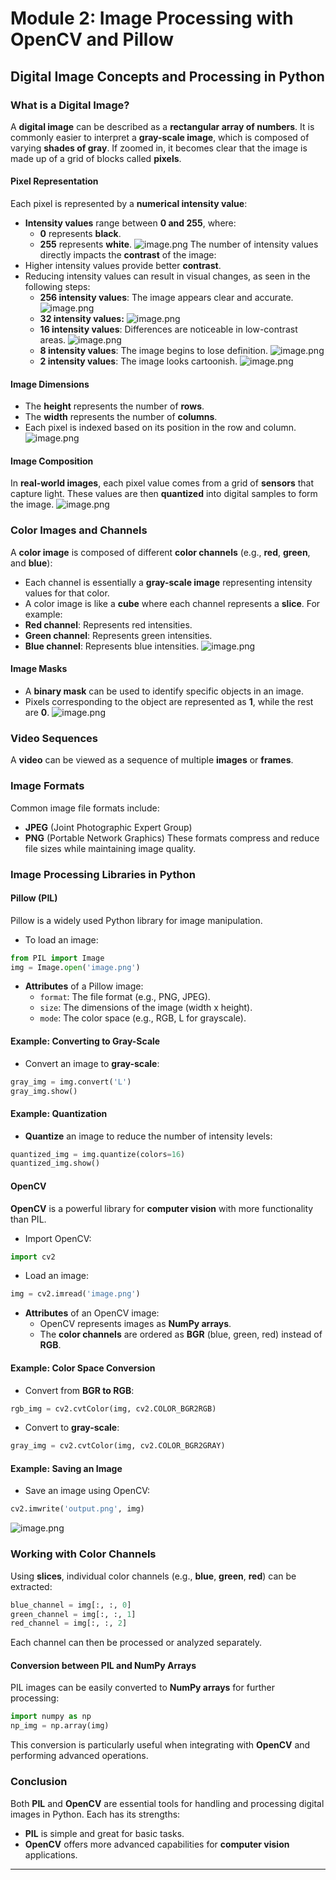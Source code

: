 

# Module 2: Image Processing with OpenCV and Pillow
## Digital Image Concepts and Processing in Python
### What is a Digital Image?
A **digital image** can be described as a **rectangular array of numbers**. It is commonly easier to interpret a **gray-scale image**, which is composed of varying **shades of gray**. If zoomed in, it becomes clear that the image is made up of a grid of blocks called **pixels**.
#### Pixel Representation
Each pixel is represented by a **numerical intensity value**:
- **Intensity values** range between **0 and 255**, where:
	- **0** represents **black**.
	- **255** represents **white**.
![image.png](https://prod-files-secure.s3.us-west-2.amazonaws.com/03e82b26-cccb-4906-bb56-adabcbdc0655/fa1bb4aa-313a-44c2-a7b3-7fa4a8432b08/image.png?X-Amz-Algorithm=AWS4-HMAC-SHA256&X-Amz-Content-Sha256=UNSIGNED-PAYLOAD&X-Amz-Credential=ASIAZI2LB46623KFPRI6%2F20250204%2Fus-west-2%2Fs3%2Faws4_request&X-Amz-Date=20250204T161831Z&X-Amz-Expires=3600&X-Amz-Security-Token=IQoJb3JpZ2luX2VjEBgaCXVzLXdlc3QtMiJIMEYCIQD8UO636D0MLW579N%2FGSCjBSOrvmlYrqjC76R5FjFAnWAIhAO43WiCgZyFRRcy1uNk1M4LFRMsmPniuW69gFgTVNe6ZKv8DCDEQABoMNjM3NDIzMTgzODA1Igw4rU%2FZM8W1i%2FxQxZEq3APFRVJbtQ4fV8%2BBZaPZhf3WjDvzwONsl7kslBj%2FtGE1VdVOrY29oWx2nN7CPlQygt13PUd%2BsCSWgIfpYBcpSiV7kpJSulCvlTGS%2Fj9MFh9gQ5rCf4xa1OjU1%2BLiJfqiIaIbBHtj%2BSXBkTteqOtAItzmfXLBuw0kCXC%2Fzk6L5Ot6x0I%2F2IAowabLfERraoMviwEc8oaCEzFNemaH%2BLeI9zX68QcxGIuxHap8wEVj30w6DqpGNud7gnR0BxWFwVgqNUrvDYhIAkl1aVcJ12SA%2BxlYpNAzxvqHSOqMJb0%2FfHlZQX0dm39NvJ2RSeIv57U%2BC08PAuLxsMoan7gmxtYWcREQSCFLAphkIAQsrXnyit06BZx5AliSzKAzJn6Q95CbL3GMiLaCsH0MKIlwZbeq9XQM6CZlj0XuBGWzc%2BbEwYqveHznUxnueBaCUccoeGr9m0HMLKfU9bVyiwMoJXDZa%2B9yTz4WTZXBg3HgR1fss9Q5E1kgWbgMgDhz9%2F5vXuez4qtxErv81bMAeadP63uOWQs9Y8xaE91kV2a7VnuQ5ru0dXr37Ux%2Fo5XNC7072soyEm6VtXR2YxMP8kmkXn3c%2FU9%2BvxcerzJDIDfAUsu6U4qsSJqTIchCjiqLkG%2Fa4TDF5oi9BjqkAVsTUoCZ69e5qgmS2twNU1y%2FRUwBnF%2BNN9W56PzVZGNjqDe6os6yxsEbuBd7GU9OeLesC9t9E7EFdd3pKYnTbqE08leADY4BkekiuSyVuNviWnSI1swBpUHua25L4htusa61BUFfARg6hp8hRgI9%2BefF1GFKZ0FuGN0N4pqffjIkLwUPzEJgYs64GorTJkiEH2ShcdLvCDCxHBPplmx4%2BSFSNBTB&X-Amz-Signature=1cb6772dbfbd737853d51f10572585f4dc1699fcbd592001c506d2eb70716dee&X-Amz-SignedHeaders=host&x-id=GetObject)
The number of intensity values directly impacts the **contrast** of the image:
- Higher intensity values provide better **contrast**.
- Reducing intensity values can result in visual changes, as seen in the following steps:
	- **256 intensity values**: The image appears clear and accurate.
![image.png](https://prod-files-secure.s3.us-west-2.amazonaws.com/03e82b26-cccb-4906-bb56-adabcbdc0655/0de7dfb4-99dc-4b87-8932-5165b3c3b775/image.png?X-Amz-Algorithm=AWS4-HMAC-SHA256&X-Amz-Content-Sha256=UNSIGNED-PAYLOAD&X-Amz-Credential=ASIAZI2LB466TMN3ZJDS%2F20250204%2Fus-west-2%2Fs3%2Faws4_request&X-Amz-Date=20250204T161832Z&X-Amz-Expires=3600&X-Amz-Security-Token=IQoJb3JpZ2luX2VjEBgaCXVzLXdlc3QtMiJGMEQCICbc1uM3i3dL59cip1Q8HRNHfDUTx6QkAsGll49CG%2Bt%2BAiB90K%2FSQyXxqVI%2FEwwVL9hu%2B2yiQX%2Fk2fcRe7uSbsP7hir%2FAwgxEAAaDDYzNzQyMzE4MzgwNSIM8Qa3OKx91Aw16N9BKtwDkD%2FD%2BST3KLUzNQ6I17ZAhogTYGt%2B8g2UgqyfOPx%2FN8zLZ9KxoRVV5yucsViwA9Ql2XJmhaDjCwAZIqUVNeNv1dygbhk1p8c8a6YiQKTXVcLrB%2BesGPu8jy75dFm7TcvO%2FcH1%2BJ%2FRepnC%2BPtdkEgrY7njIAZbwLv9nBs3IIPEEkRCJkkrUjgNKyyLnQS7bSE8qc1TfuY%2BzODpt9oUdGNO757RC18f2C3zVhIHbaW9SEPPB8%2F4MHi3ZUnjELUKFyWhFm%2F96jsGz26SwaE3u0QwUYK%2FknHkPUZiXXNxb4FVN3%2FyBCNSByRTqwStivaffscFSa8e7sq1vImJC1hmFR6WLVdy9KU%2FVO7F61S1SOSePiVmIPCVWIPOBlp41LmCxPFuWJWoZawOIsVl38b9KaAvOSmWFqnINUT4jG1OZ5pNSnaVc0T%2BJV0FY%2BEC2GV0z9uLk2gmKWMXyw79wnwvXf%2FcnEtbfKWw%2BFgYigtVHvc9pUZ2%2B6O7Qs9HlV4yJICsyAKx%2BJ%2BgAFmmcGjn1seGByQU4lV9rEDwnl6Wa9lZyizspFCyJQtURjE34YUzUcAB6Shaw8Pu8mKv5ZBGSf0m3qzbbIey%2BHV%2BtotylK3kpPPax5q%2BtlmCoDpnfu59jV8wneeIvQY6pgHNscZY9RUJD1RCy%2F7HPv9bs2jQjvDKUJF0q06xSTcOjELx6GVzVg%2FMY%2F5TySmUvYrZJWSnC1tfwwBjhdozY3uNy37Y06JTvcfE%2BX5bh537JX%2FOZLDsK2%2FwF%2FIRT%2FZg%2BsjeD5gHdQchFxnh2egjBBCDADmZlyHKosdqoMHKaWVBtPZ8iMVe9Tuof%2BwC3%2B%2BCFzYCkXJq1TkAOSn0LzT1EdoNNqyxQulB&X-Amz-Signature=165c28f5345a07d2ea6f856b35c75ffad3d8a13478184ee13a6dcf537c07d476&X-Amz-SignedHeaders=host&x-id=GetObject)
	- **32 intensity values:**
![image.png](https://prod-files-secure.s3.us-west-2.amazonaws.com/03e82b26-cccb-4906-bb56-adabcbdc0655/7eb81f08-b190-4c5a-ba2b-2a498a15b2c4/image.png?X-Amz-Algorithm=AWS4-HMAC-SHA256&X-Amz-Content-Sha256=UNSIGNED-PAYLOAD&X-Amz-Credential=ASIAZI2LB466TMN3ZJDS%2F20250204%2Fus-west-2%2Fs3%2Faws4_request&X-Amz-Date=20250204T161832Z&X-Amz-Expires=3600&X-Amz-Security-Token=IQoJb3JpZ2luX2VjEBgaCXVzLXdlc3QtMiJGMEQCICbc1uM3i3dL59cip1Q8HRNHfDUTx6QkAsGll49CG%2Bt%2BAiB90K%2FSQyXxqVI%2FEwwVL9hu%2B2yiQX%2Fk2fcRe7uSbsP7hir%2FAwgxEAAaDDYzNzQyMzE4MzgwNSIM8Qa3OKx91Aw16N9BKtwDkD%2FD%2BST3KLUzNQ6I17ZAhogTYGt%2B8g2UgqyfOPx%2FN8zLZ9KxoRVV5yucsViwA9Ql2XJmhaDjCwAZIqUVNeNv1dygbhk1p8c8a6YiQKTXVcLrB%2BesGPu8jy75dFm7TcvO%2FcH1%2BJ%2FRepnC%2BPtdkEgrY7njIAZbwLv9nBs3IIPEEkRCJkkrUjgNKyyLnQS7bSE8qc1TfuY%2BzODpt9oUdGNO757RC18f2C3zVhIHbaW9SEPPB8%2F4MHi3ZUnjELUKFyWhFm%2F96jsGz26SwaE3u0QwUYK%2FknHkPUZiXXNxb4FVN3%2FyBCNSByRTqwStivaffscFSa8e7sq1vImJC1hmFR6WLVdy9KU%2FVO7F61S1SOSePiVmIPCVWIPOBlp41LmCxPFuWJWoZawOIsVl38b9KaAvOSmWFqnINUT4jG1OZ5pNSnaVc0T%2BJV0FY%2BEC2GV0z9uLk2gmKWMXyw79wnwvXf%2FcnEtbfKWw%2BFgYigtVHvc9pUZ2%2B6O7Qs9HlV4yJICsyAKx%2BJ%2BgAFmmcGjn1seGByQU4lV9rEDwnl6Wa9lZyizspFCyJQtURjE34YUzUcAB6Shaw8Pu8mKv5ZBGSf0m3qzbbIey%2BHV%2BtotylK3kpPPax5q%2BtlmCoDpnfu59jV8wneeIvQY6pgHNscZY9RUJD1RCy%2F7HPv9bs2jQjvDKUJF0q06xSTcOjELx6GVzVg%2FMY%2F5TySmUvYrZJWSnC1tfwwBjhdozY3uNy37Y06JTvcfE%2BX5bh537JX%2FOZLDsK2%2FwF%2FIRT%2FZg%2BsjeD5gHdQchFxnh2egjBBCDADmZlyHKosdqoMHKaWVBtPZ8iMVe9Tuof%2BwC3%2B%2BCFzYCkXJq1TkAOSn0LzT1EdoNNqyxQulB&X-Amz-Signature=04f28e426c27f06a2cea8ef60beb6a719436e7ce549d41ef42cf5a619719315a&X-Amz-SignedHeaders=host&x-id=GetObject)
	- **16 intensity values**: Differences are noticeable in low-contrast areas.
![image.png](https://prod-files-secure.s3.us-west-2.amazonaws.com/03e82b26-cccb-4906-bb56-adabcbdc0655/6bf56d44-9a14-4b7b-98c2-1f00b8630f0c/image.png?X-Amz-Algorithm=AWS4-HMAC-SHA256&X-Amz-Content-Sha256=UNSIGNED-PAYLOAD&X-Amz-Credential=ASIAZI2LB466TMN3ZJDS%2F20250204%2Fus-west-2%2Fs3%2Faws4_request&X-Amz-Date=20250204T161832Z&X-Amz-Expires=3600&X-Amz-Security-Token=IQoJb3JpZ2luX2VjEBgaCXVzLXdlc3QtMiJGMEQCICbc1uM3i3dL59cip1Q8HRNHfDUTx6QkAsGll49CG%2Bt%2BAiB90K%2FSQyXxqVI%2FEwwVL9hu%2B2yiQX%2Fk2fcRe7uSbsP7hir%2FAwgxEAAaDDYzNzQyMzE4MzgwNSIM8Qa3OKx91Aw16N9BKtwDkD%2FD%2BST3KLUzNQ6I17ZAhogTYGt%2B8g2UgqyfOPx%2FN8zLZ9KxoRVV5yucsViwA9Ql2XJmhaDjCwAZIqUVNeNv1dygbhk1p8c8a6YiQKTXVcLrB%2BesGPu8jy75dFm7TcvO%2FcH1%2BJ%2FRepnC%2BPtdkEgrY7njIAZbwLv9nBs3IIPEEkRCJkkrUjgNKyyLnQS7bSE8qc1TfuY%2BzODpt9oUdGNO757RC18f2C3zVhIHbaW9SEPPB8%2F4MHi3ZUnjELUKFyWhFm%2F96jsGz26SwaE3u0QwUYK%2FknHkPUZiXXNxb4FVN3%2FyBCNSByRTqwStivaffscFSa8e7sq1vImJC1hmFR6WLVdy9KU%2FVO7F61S1SOSePiVmIPCVWIPOBlp41LmCxPFuWJWoZawOIsVl38b9KaAvOSmWFqnINUT4jG1OZ5pNSnaVc0T%2BJV0FY%2BEC2GV0z9uLk2gmKWMXyw79wnwvXf%2FcnEtbfKWw%2BFgYigtVHvc9pUZ2%2B6O7Qs9HlV4yJICsyAKx%2BJ%2BgAFmmcGjn1seGByQU4lV9rEDwnl6Wa9lZyizspFCyJQtURjE34YUzUcAB6Shaw8Pu8mKv5ZBGSf0m3qzbbIey%2BHV%2BtotylK3kpPPax5q%2BtlmCoDpnfu59jV8wneeIvQY6pgHNscZY9RUJD1RCy%2F7HPv9bs2jQjvDKUJF0q06xSTcOjELx6GVzVg%2FMY%2F5TySmUvYrZJWSnC1tfwwBjhdozY3uNy37Y06JTvcfE%2BX5bh537JX%2FOZLDsK2%2FwF%2FIRT%2FZg%2BsjeD5gHdQchFxnh2egjBBCDADmZlyHKosdqoMHKaWVBtPZ8iMVe9Tuof%2BwC3%2B%2BCFzYCkXJq1TkAOSn0LzT1EdoNNqyxQulB&X-Amz-Signature=00872f14666beae8fdabe251054dec6ae8d6e4a9ad80f2169e2cf76de335188a&X-Amz-SignedHeaders=host&x-id=GetObject)
	- **8 intensity values**: The image begins to lose definition.
![image.png](https://prod-files-secure.s3.us-west-2.amazonaws.com/03e82b26-cccb-4906-bb56-adabcbdc0655/cca05878-ca1a-43e0-8bec-1d146756f9ae/image.png?X-Amz-Algorithm=AWS4-HMAC-SHA256&X-Amz-Content-Sha256=UNSIGNED-PAYLOAD&X-Amz-Credential=ASIAZI2LB466TMN3ZJDS%2F20250204%2Fus-west-2%2Fs3%2Faws4_request&X-Amz-Date=20250204T161832Z&X-Amz-Expires=3600&X-Amz-Security-Token=IQoJb3JpZ2luX2VjEBgaCXVzLXdlc3QtMiJGMEQCICbc1uM3i3dL59cip1Q8HRNHfDUTx6QkAsGll49CG%2Bt%2BAiB90K%2FSQyXxqVI%2FEwwVL9hu%2B2yiQX%2Fk2fcRe7uSbsP7hir%2FAwgxEAAaDDYzNzQyMzE4MzgwNSIM8Qa3OKx91Aw16N9BKtwDkD%2FD%2BST3KLUzNQ6I17ZAhogTYGt%2B8g2UgqyfOPx%2FN8zLZ9KxoRVV5yucsViwA9Ql2XJmhaDjCwAZIqUVNeNv1dygbhk1p8c8a6YiQKTXVcLrB%2BesGPu8jy75dFm7TcvO%2FcH1%2BJ%2FRepnC%2BPtdkEgrY7njIAZbwLv9nBs3IIPEEkRCJkkrUjgNKyyLnQS7bSE8qc1TfuY%2BzODpt9oUdGNO757RC18f2C3zVhIHbaW9SEPPB8%2F4MHi3ZUnjELUKFyWhFm%2F96jsGz26SwaE3u0QwUYK%2FknHkPUZiXXNxb4FVN3%2FyBCNSByRTqwStivaffscFSa8e7sq1vImJC1hmFR6WLVdy9KU%2FVO7F61S1SOSePiVmIPCVWIPOBlp41LmCxPFuWJWoZawOIsVl38b9KaAvOSmWFqnINUT4jG1OZ5pNSnaVc0T%2BJV0FY%2BEC2GV0z9uLk2gmKWMXyw79wnwvXf%2FcnEtbfKWw%2BFgYigtVHvc9pUZ2%2B6O7Qs9HlV4yJICsyAKx%2BJ%2BgAFmmcGjn1seGByQU4lV9rEDwnl6Wa9lZyizspFCyJQtURjE34YUzUcAB6Shaw8Pu8mKv5ZBGSf0m3qzbbIey%2BHV%2BtotylK3kpPPax5q%2BtlmCoDpnfu59jV8wneeIvQY6pgHNscZY9RUJD1RCy%2F7HPv9bs2jQjvDKUJF0q06xSTcOjELx6GVzVg%2FMY%2F5TySmUvYrZJWSnC1tfwwBjhdozY3uNy37Y06JTvcfE%2BX5bh537JX%2FOZLDsK2%2FwF%2FIRT%2FZg%2BsjeD5gHdQchFxnh2egjBBCDADmZlyHKosdqoMHKaWVBtPZ8iMVe9Tuof%2BwC3%2B%2BCFzYCkXJq1TkAOSn0LzT1EdoNNqyxQulB&X-Amz-Signature=a2ff860fee0b3d5d9908538a27592c4c2e7e62fd2a9f3d23086a49e2cb54dbca&X-Amz-SignedHeaders=host&x-id=GetObject)
	- **2 intensity values**: The image looks cartoonish.
![image.png](https://prod-files-secure.s3.us-west-2.amazonaws.com/03e82b26-cccb-4906-bb56-adabcbdc0655/12da64d7-6b97-44e0-bc2c-52b9c47ce212/image.png?X-Amz-Algorithm=AWS4-HMAC-SHA256&X-Amz-Content-Sha256=UNSIGNED-PAYLOAD&X-Amz-Credential=ASIAZI2LB466TMN3ZJDS%2F20250204%2Fus-west-2%2Fs3%2Faws4_request&X-Amz-Date=20250204T161832Z&X-Amz-Expires=3600&X-Amz-Security-Token=IQoJb3JpZ2luX2VjEBgaCXVzLXdlc3QtMiJGMEQCICbc1uM3i3dL59cip1Q8HRNHfDUTx6QkAsGll49CG%2Bt%2BAiB90K%2FSQyXxqVI%2FEwwVL9hu%2B2yiQX%2Fk2fcRe7uSbsP7hir%2FAwgxEAAaDDYzNzQyMzE4MzgwNSIM8Qa3OKx91Aw16N9BKtwDkD%2FD%2BST3KLUzNQ6I17ZAhogTYGt%2B8g2UgqyfOPx%2FN8zLZ9KxoRVV5yucsViwA9Ql2XJmhaDjCwAZIqUVNeNv1dygbhk1p8c8a6YiQKTXVcLrB%2BesGPu8jy75dFm7TcvO%2FcH1%2BJ%2FRepnC%2BPtdkEgrY7njIAZbwLv9nBs3IIPEEkRCJkkrUjgNKyyLnQS7bSE8qc1TfuY%2BzODpt9oUdGNO757RC18f2C3zVhIHbaW9SEPPB8%2F4MHi3ZUnjELUKFyWhFm%2F96jsGz26SwaE3u0QwUYK%2FknHkPUZiXXNxb4FVN3%2FyBCNSByRTqwStivaffscFSa8e7sq1vImJC1hmFR6WLVdy9KU%2FVO7F61S1SOSePiVmIPCVWIPOBlp41LmCxPFuWJWoZawOIsVl38b9KaAvOSmWFqnINUT4jG1OZ5pNSnaVc0T%2BJV0FY%2BEC2GV0z9uLk2gmKWMXyw79wnwvXf%2FcnEtbfKWw%2BFgYigtVHvc9pUZ2%2B6O7Qs9HlV4yJICsyAKx%2BJ%2BgAFmmcGjn1seGByQU4lV9rEDwnl6Wa9lZyizspFCyJQtURjE34YUzUcAB6Shaw8Pu8mKv5ZBGSf0m3qzbbIey%2BHV%2BtotylK3kpPPax5q%2BtlmCoDpnfu59jV8wneeIvQY6pgHNscZY9RUJD1RCy%2F7HPv9bs2jQjvDKUJF0q06xSTcOjELx6GVzVg%2FMY%2F5TySmUvYrZJWSnC1tfwwBjhdozY3uNy37Y06JTvcfE%2BX5bh537JX%2FOZLDsK2%2FwF%2FIRT%2FZg%2BsjeD5gHdQchFxnh2egjBBCDADmZlyHKosdqoMHKaWVBtPZ8iMVe9Tuof%2BwC3%2B%2BCFzYCkXJq1TkAOSn0LzT1EdoNNqyxQulB&X-Amz-Signature=4f8ef8c2cad5774a536fa5e4e1c6630f34e1d27d0b0832b9e5c7716ca868d5de&X-Amz-SignedHeaders=host&x-id=GetObject)
#### Image Dimensions
- The **height** represents the number of **rows**.
- The **width** represents the number of **columns**.
- Each pixel is indexed based on its position in the row and column.
![image.png](https://prod-files-secure.s3.us-west-2.amazonaws.com/03e82b26-cccb-4906-bb56-adabcbdc0655/ff056335-e79e-4491-b508-30cd45b6c194/image.png?X-Amz-Algorithm=AWS4-HMAC-SHA256&X-Amz-Content-Sha256=UNSIGNED-PAYLOAD&X-Amz-Credential=ASIAZI2LB46623KFPRI6%2F20250204%2Fus-west-2%2Fs3%2Faws4_request&X-Amz-Date=20250204T161831Z&X-Amz-Expires=3600&X-Amz-Security-Token=IQoJb3JpZ2luX2VjEBgaCXVzLXdlc3QtMiJIMEYCIQD8UO636D0MLW579N%2FGSCjBSOrvmlYrqjC76R5FjFAnWAIhAO43WiCgZyFRRcy1uNk1M4LFRMsmPniuW69gFgTVNe6ZKv8DCDEQABoMNjM3NDIzMTgzODA1Igw4rU%2FZM8W1i%2FxQxZEq3APFRVJbtQ4fV8%2BBZaPZhf3WjDvzwONsl7kslBj%2FtGE1VdVOrY29oWx2nN7CPlQygt13PUd%2BsCSWgIfpYBcpSiV7kpJSulCvlTGS%2Fj9MFh9gQ5rCf4xa1OjU1%2BLiJfqiIaIbBHtj%2BSXBkTteqOtAItzmfXLBuw0kCXC%2Fzk6L5Ot6x0I%2F2IAowabLfERraoMviwEc8oaCEzFNemaH%2BLeI9zX68QcxGIuxHap8wEVj30w6DqpGNud7gnR0BxWFwVgqNUrvDYhIAkl1aVcJ12SA%2BxlYpNAzxvqHSOqMJb0%2FfHlZQX0dm39NvJ2RSeIv57U%2BC08PAuLxsMoan7gmxtYWcREQSCFLAphkIAQsrXnyit06BZx5AliSzKAzJn6Q95CbL3GMiLaCsH0MKIlwZbeq9XQM6CZlj0XuBGWzc%2BbEwYqveHznUxnueBaCUccoeGr9m0HMLKfU9bVyiwMoJXDZa%2B9yTz4WTZXBg3HgR1fss9Q5E1kgWbgMgDhz9%2F5vXuez4qtxErv81bMAeadP63uOWQs9Y8xaE91kV2a7VnuQ5ru0dXr37Ux%2Fo5XNC7072soyEm6VtXR2YxMP8kmkXn3c%2FU9%2BvxcerzJDIDfAUsu6U4qsSJqTIchCjiqLkG%2Fa4TDF5oi9BjqkAVsTUoCZ69e5qgmS2twNU1y%2FRUwBnF%2BNN9W56PzVZGNjqDe6os6yxsEbuBd7GU9OeLesC9t9E7EFdd3pKYnTbqE08leADY4BkekiuSyVuNviWnSI1swBpUHua25L4htusa61BUFfARg6hp8hRgI9%2BefF1GFKZ0FuGN0N4pqffjIkLwUPzEJgYs64GorTJkiEH2ShcdLvCDCxHBPplmx4%2BSFSNBTB&X-Amz-Signature=93731dc552dbc0b46cace57119a2f266148d90f474877d194c818f29fab53b71&X-Amz-SignedHeaders=host&x-id=GetObject)
#### Image Composition
In **real-world images**, each pixel value comes from a grid of **sensors** that capture light. These values are then **quantized** into digital samples to form the image.
![image.png](https://prod-files-secure.s3.us-west-2.amazonaws.com/03e82b26-cccb-4906-bb56-adabcbdc0655/0c721ea0-409b-4d32-b630-a00d6f170d18/image.png?X-Amz-Algorithm=AWS4-HMAC-SHA256&X-Amz-Content-Sha256=UNSIGNED-PAYLOAD&X-Amz-Credential=ASIAZI2LB46623KFPRI6%2F20250204%2Fus-west-2%2Fs3%2Faws4_request&X-Amz-Date=20250204T161831Z&X-Amz-Expires=3600&X-Amz-Security-Token=IQoJb3JpZ2luX2VjEBgaCXVzLXdlc3QtMiJIMEYCIQD8UO636D0MLW579N%2FGSCjBSOrvmlYrqjC76R5FjFAnWAIhAO43WiCgZyFRRcy1uNk1M4LFRMsmPniuW69gFgTVNe6ZKv8DCDEQABoMNjM3NDIzMTgzODA1Igw4rU%2FZM8W1i%2FxQxZEq3APFRVJbtQ4fV8%2BBZaPZhf3WjDvzwONsl7kslBj%2FtGE1VdVOrY29oWx2nN7CPlQygt13PUd%2BsCSWgIfpYBcpSiV7kpJSulCvlTGS%2Fj9MFh9gQ5rCf4xa1OjU1%2BLiJfqiIaIbBHtj%2BSXBkTteqOtAItzmfXLBuw0kCXC%2Fzk6L5Ot6x0I%2F2IAowabLfERraoMviwEc8oaCEzFNemaH%2BLeI9zX68QcxGIuxHap8wEVj30w6DqpGNud7gnR0BxWFwVgqNUrvDYhIAkl1aVcJ12SA%2BxlYpNAzxvqHSOqMJb0%2FfHlZQX0dm39NvJ2RSeIv57U%2BC08PAuLxsMoan7gmxtYWcREQSCFLAphkIAQsrXnyit06BZx5AliSzKAzJn6Q95CbL3GMiLaCsH0MKIlwZbeq9XQM6CZlj0XuBGWzc%2BbEwYqveHznUxnueBaCUccoeGr9m0HMLKfU9bVyiwMoJXDZa%2B9yTz4WTZXBg3HgR1fss9Q5E1kgWbgMgDhz9%2F5vXuez4qtxErv81bMAeadP63uOWQs9Y8xaE91kV2a7VnuQ5ru0dXr37Ux%2Fo5XNC7072soyEm6VtXR2YxMP8kmkXn3c%2FU9%2BvxcerzJDIDfAUsu6U4qsSJqTIchCjiqLkG%2Fa4TDF5oi9BjqkAVsTUoCZ69e5qgmS2twNU1y%2FRUwBnF%2BNN9W56PzVZGNjqDe6os6yxsEbuBd7GU9OeLesC9t9E7EFdd3pKYnTbqE08leADY4BkekiuSyVuNviWnSI1swBpUHua25L4htusa61BUFfARg6hp8hRgI9%2BefF1GFKZ0FuGN0N4pqffjIkLwUPzEJgYs64GorTJkiEH2ShcdLvCDCxHBPplmx4%2BSFSNBTB&X-Amz-Signature=11829735ce1fd7047a89601738f66f78ff4f3118a8483d5a81a6ffb1309b239c&X-Amz-SignedHeaders=host&x-id=GetObject)
### Color Images and Channels
A **color image** is composed of different **color channels** (e.g., **red**, **green**, and **blue**):
- Each channel is essentially a **gray-scale image** representing intensity values for that color.
- A color image is like a **cube** where each channel represents a **slice**.
For example:
- **Red channel**: Represents red intensities.
- **Green channel**: Represents green intensities.
- **Blue channel**: Represents blue intensities.
![image.png](https://prod-files-secure.s3.us-west-2.amazonaws.com/03e82b26-cccb-4906-bb56-adabcbdc0655/c0cc17c9-842f-413f-82e8-f3f44278cf74/image.png?X-Amz-Algorithm=AWS4-HMAC-SHA256&X-Amz-Content-Sha256=UNSIGNED-PAYLOAD&X-Amz-Credential=ASIAZI2LB46623KFPRI6%2F20250204%2Fus-west-2%2Fs3%2Faws4_request&X-Amz-Date=20250204T161831Z&X-Amz-Expires=3600&X-Amz-Security-Token=IQoJb3JpZ2luX2VjEBgaCXVzLXdlc3QtMiJIMEYCIQD8UO636D0MLW579N%2FGSCjBSOrvmlYrqjC76R5FjFAnWAIhAO43WiCgZyFRRcy1uNk1M4LFRMsmPniuW69gFgTVNe6ZKv8DCDEQABoMNjM3NDIzMTgzODA1Igw4rU%2FZM8W1i%2FxQxZEq3APFRVJbtQ4fV8%2BBZaPZhf3WjDvzwONsl7kslBj%2FtGE1VdVOrY29oWx2nN7CPlQygt13PUd%2BsCSWgIfpYBcpSiV7kpJSulCvlTGS%2Fj9MFh9gQ5rCf4xa1OjU1%2BLiJfqiIaIbBHtj%2BSXBkTteqOtAItzmfXLBuw0kCXC%2Fzk6L5Ot6x0I%2F2IAowabLfERraoMviwEc8oaCEzFNemaH%2BLeI9zX68QcxGIuxHap8wEVj30w6DqpGNud7gnR0BxWFwVgqNUrvDYhIAkl1aVcJ12SA%2BxlYpNAzxvqHSOqMJb0%2FfHlZQX0dm39NvJ2RSeIv57U%2BC08PAuLxsMoan7gmxtYWcREQSCFLAphkIAQsrXnyit06BZx5AliSzKAzJn6Q95CbL3GMiLaCsH0MKIlwZbeq9XQM6CZlj0XuBGWzc%2BbEwYqveHznUxnueBaCUccoeGr9m0HMLKfU9bVyiwMoJXDZa%2B9yTz4WTZXBg3HgR1fss9Q5E1kgWbgMgDhz9%2F5vXuez4qtxErv81bMAeadP63uOWQs9Y8xaE91kV2a7VnuQ5ru0dXr37Ux%2Fo5XNC7072soyEm6VtXR2YxMP8kmkXn3c%2FU9%2BvxcerzJDIDfAUsu6U4qsSJqTIchCjiqLkG%2Fa4TDF5oi9BjqkAVsTUoCZ69e5qgmS2twNU1y%2FRUwBnF%2BNN9W56PzVZGNjqDe6os6yxsEbuBd7GU9OeLesC9t9E7EFdd3pKYnTbqE08leADY4BkekiuSyVuNviWnSI1swBpUHua25L4htusa61BUFfARg6hp8hRgI9%2BefF1GFKZ0FuGN0N4pqffjIkLwUPzEJgYs64GorTJkiEH2ShcdLvCDCxHBPplmx4%2BSFSNBTB&X-Amz-Signature=da8854e3dfa60852c5c5012189b952362d1159fe6ccc1d2b2f50da0041addecf&X-Amz-SignedHeaders=host&x-id=GetObject)
#### Image Masks
- A **binary mask** can be used to identify specific objects in an image.
- Pixels corresponding to the object are represented as **1**, while the rest are **0**.
![image.png](https://prod-files-secure.s3.us-west-2.amazonaws.com/03e82b26-cccb-4906-bb56-adabcbdc0655/667eab4d-d19d-4618-81d0-663b6beb002c/image.png?X-Amz-Algorithm=AWS4-HMAC-SHA256&X-Amz-Content-Sha256=UNSIGNED-PAYLOAD&X-Amz-Credential=ASIAZI2LB46623KFPRI6%2F20250204%2Fus-west-2%2Fs3%2Faws4_request&X-Amz-Date=20250204T161831Z&X-Amz-Expires=3600&X-Amz-Security-Token=IQoJb3JpZ2luX2VjEBgaCXVzLXdlc3QtMiJIMEYCIQD8UO636D0MLW579N%2FGSCjBSOrvmlYrqjC76R5FjFAnWAIhAO43WiCgZyFRRcy1uNk1M4LFRMsmPniuW69gFgTVNe6ZKv8DCDEQABoMNjM3NDIzMTgzODA1Igw4rU%2FZM8W1i%2FxQxZEq3APFRVJbtQ4fV8%2BBZaPZhf3WjDvzwONsl7kslBj%2FtGE1VdVOrY29oWx2nN7CPlQygt13PUd%2BsCSWgIfpYBcpSiV7kpJSulCvlTGS%2Fj9MFh9gQ5rCf4xa1OjU1%2BLiJfqiIaIbBHtj%2BSXBkTteqOtAItzmfXLBuw0kCXC%2Fzk6L5Ot6x0I%2F2IAowabLfERraoMviwEc8oaCEzFNemaH%2BLeI9zX68QcxGIuxHap8wEVj30w6DqpGNud7gnR0BxWFwVgqNUrvDYhIAkl1aVcJ12SA%2BxlYpNAzxvqHSOqMJb0%2FfHlZQX0dm39NvJ2RSeIv57U%2BC08PAuLxsMoan7gmxtYWcREQSCFLAphkIAQsrXnyit06BZx5AliSzKAzJn6Q95CbL3GMiLaCsH0MKIlwZbeq9XQM6CZlj0XuBGWzc%2BbEwYqveHznUxnueBaCUccoeGr9m0HMLKfU9bVyiwMoJXDZa%2B9yTz4WTZXBg3HgR1fss9Q5E1kgWbgMgDhz9%2F5vXuez4qtxErv81bMAeadP63uOWQs9Y8xaE91kV2a7VnuQ5ru0dXr37Ux%2Fo5XNC7072soyEm6VtXR2YxMP8kmkXn3c%2FU9%2BvxcerzJDIDfAUsu6U4qsSJqTIchCjiqLkG%2Fa4TDF5oi9BjqkAVsTUoCZ69e5qgmS2twNU1y%2FRUwBnF%2BNN9W56PzVZGNjqDe6os6yxsEbuBd7GU9OeLesC9t9E7EFdd3pKYnTbqE08leADY4BkekiuSyVuNviWnSI1swBpUHua25L4htusa61BUFfARg6hp8hRgI9%2BefF1GFKZ0FuGN0N4pqffjIkLwUPzEJgYs64GorTJkiEH2ShcdLvCDCxHBPplmx4%2BSFSNBTB&X-Amz-Signature=0d09464006d82ecbab8172d0d31640e44ab781a9b7840130c787ce4a29faa281&X-Amz-SignedHeaders=host&x-id=GetObject)
### Video Sequences
A **video** can be viewed as a sequence of multiple **images** or **frames**.
### Image Formats
Common image file formats include:
- **JPEG** (Joint Photographic Expert Group)
- **PNG** (Portable Network Graphics)
These formats compress and reduce file sizes while maintaining image quality.
### Image Processing Libraries in Python
#### Pillow (PIL)
Pillow is a widely used Python library for image manipulation.
- To load an image:
```python
from PIL import Image
img = Image.open('image.png')
```
- **Attributes** of a Pillow image:
	- `format`: The file format (e.g., PNG, JPEG).
	- `size`: The dimensions of the image (width x height).
	- `mode`: The color space (e.g., RGB, L for grayscale).
#### Example: Converting to Gray-Scale
- Convert an image to **gray-scale**:
```python
gray_img = img.convert('L')
gray_img.show()
```
#### Example: Quantization
- **Quantize** an image to reduce the number of intensity levels:
```python
quantized_img = img.quantize(colors=16)
quantized_img.show()
```
#### OpenCV
**OpenCV** is a powerful library for **computer vision** with more functionality than PIL.
- Import OpenCV:
```python
import cv2
```
- Load an image:
```python
img = cv2.imread('image.png')
```
- **Attributes** of an OpenCV image:
	- OpenCV represents images as **NumPy arrays**.
	- The **color channels** are ordered as **BGR** (blue, green, red) instead of **RGB**.
#### Example: Color Space Conversion
- Convert from **BGR to RGB**:
```python
rgb_img = cv2.cvtColor(img, cv2.COLOR_BGR2RGB)
```
- Convert to **gray-scale**:
```python
gray_img = cv2.cvtColor(img, cv2.COLOR_BGR2GRAY)
```
#### Example: Saving an Image
- Save an image using OpenCV:
```python
cv2.imwrite('output.png', img)
```
![image.png](https://prod-files-secure.s3.us-west-2.amazonaws.com/03e82b26-cccb-4906-bb56-adabcbdc0655/25fcc977-54ea-484c-997e-9b6bd016f347/image.png?X-Amz-Algorithm=AWS4-HMAC-SHA256&X-Amz-Content-Sha256=UNSIGNED-PAYLOAD&X-Amz-Credential=ASIAZI2LB46623KFPRI6%2F20250204%2Fus-west-2%2Fs3%2Faws4_request&X-Amz-Date=20250204T161831Z&X-Amz-Expires=3600&X-Amz-Security-Token=IQoJb3JpZ2luX2VjEBgaCXVzLXdlc3QtMiJIMEYCIQD8UO636D0MLW579N%2FGSCjBSOrvmlYrqjC76R5FjFAnWAIhAO43WiCgZyFRRcy1uNk1M4LFRMsmPniuW69gFgTVNe6ZKv8DCDEQABoMNjM3NDIzMTgzODA1Igw4rU%2FZM8W1i%2FxQxZEq3APFRVJbtQ4fV8%2BBZaPZhf3WjDvzwONsl7kslBj%2FtGE1VdVOrY29oWx2nN7CPlQygt13PUd%2BsCSWgIfpYBcpSiV7kpJSulCvlTGS%2Fj9MFh9gQ5rCf4xa1OjU1%2BLiJfqiIaIbBHtj%2BSXBkTteqOtAItzmfXLBuw0kCXC%2Fzk6L5Ot6x0I%2F2IAowabLfERraoMviwEc8oaCEzFNemaH%2BLeI9zX68QcxGIuxHap8wEVj30w6DqpGNud7gnR0BxWFwVgqNUrvDYhIAkl1aVcJ12SA%2BxlYpNAzxvqHSOqMJb0%2FfHlZQX0dm39NvJ2RSeIv57U%2BC08PAuLxsMoan7gmxtYWcREQSCFLAphkIAQsrXnyit06BZx5AliSzKAzJn6Q95CbL3GMiLaCsH0MKIlwZbeq9XQM6CZlj0XuBGWzc%2BbEwYqveHznUxnueBaCUccoeGr9m0HMLKfU9bVyiwMoJXDZa%2B9yTz4WTZXBg3HgR1fss9Q5E1kgWbgMgDhz9%2F5vXuez4qtxErv81bMAeadP63uOWQs9Y8xaE91kV2a7VnuQ5ru0dXr37Ux%2Fo5XNC7072soyEm6VtXR2YxMP8kmkXn3c%2FU9%2BvxcerzJDIDfAUsu6U4qsSJqTIchCjiqLkG%2Fa4TDF5oi9BjqkAVsTUoCZ69e5qgmS2twNU1y%2FRUwBnF%2BNN9W56PzVZGNjqDe6os6yxsEbuBd7GU9OeLesC9t9E7EFdd3pKYnTbqE08leADY4BkekiuSyVuNviWnSI1swBpUHua25L4htusa61BUFfARg6hp8hRgI9%2BefF1GFKZ0FuGN0N4pqffjIkLwUPzEJgYs64GorTJkiEH2ShcdLvCDCxHBPplmx4%2BSFSNBTB&X-Amz-Signature=a7ace3138d261467f564b2a5a474bc5a57e3d952604c4e90f8bb6888b786bf96&X-Amz-SignedHeaders=host&x-id=GetObject)
### Working with Color Channels
Using **slices**, individual color channels (e.g., **blue**, **green**, **red**) can be extracted:
```python
blue_channel = img[:, :, 0]
green_channel = img[:, :, 1]
red_channel = img[:, :, 2]
```
Each channel can then be processed or analyzed separately.
#### Conversion between PIL and NumPy Arrays
PIL images can be easily converted to **NumPy arrays** for further processing:
```python
import numpy as np
np_img = np.array(img)
```
This conversion is particularly useful when integrating with **OpenCV** and performing advanced operations.
### Conclusion
Both **PIL** and **OpenCV** are essential tools for handling and processing digital images in Python. Each has its strengths:
- **PIL** is simple and great for basic tasks.
- **OpenCV** offers more advanced capabilities for **computer vision** applications.
___


